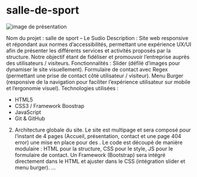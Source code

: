 # salle-de-sport

![image de présentation](assets/accueil/slide_1.jpg)

Nom du projet : salle de sport – Le Sudio
Description : Site web responsive et répondant aux normes d’accessibilités,
permettant une expérience UX/UI afin de présenter les différents services et activités
proposés par la structure. Notre objectif étant de fidéliser et promouvoir l’entreprise
auprès des utilisateurs / visiteurs.
Fonctionnalités : Slider (défilé d’images pour dynamiser le site visuellement).
Formulaire de contact avec Regex (permettant une prise de contact côté utilisateur /
visiteur). Menu Burger (responsive de la navigation pour faciliter l’expérience
utilisateur sur mobile et l’ergonomie visuel).
Technologies utilisées :
- HTML5
- CSS3 / Framework Boostrap
- JavaScript
- Git & GitHub
2. Architecture globale du site.
Le site est multipage et sera composé pour l’instant de 4 pages (Accueil,
présentation, contact et une page 404 error) une mise en place pour des .
Le code est découpé de manière modulaire : HTML pour la structure, CSS pour le
style, JS pour le formulaire de contact.
Un Framework (Bootstrap) sera intégré directement dans le HTML et ajuster dans le
CSS (intégration slider et menu burger).
...

